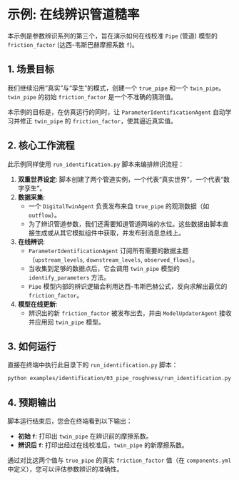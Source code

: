 # 示例: 在线辨识管道糙率

本示例是参数辨识系列的第三个，旨在演示如何在线校准 `Pipe` (管道) 模型的 `friction_factor` (达西-韦斯巴赫摩擦系数 `f`)。

## 1. 场景目标

我们继续沿用“真实”与“孪生”的模式，创建一个 `true_pipe` 和一个 `twin_pipe`。`twin_pipe` 的初始 `friction_factor` 是一个不准确的猜测值。

本示例的目标是，在仿真运行的同时，让 `ParameterIdentificationAgent` 自动学习并修正 `twin_pipe` 的 `friction_factor`，使其逼近真实值。

## 2. 核心工作流程

此示例同样使用 `run_identification.py` 脚本来编排辨识流程：

1.  **双重世界设定**: 脚本创建了两个管道实例，一个代表“真实世界”，一个代表“数字孪生”。
2.  **数据采集**:
    *   一个 `DigitalTwinAgent` 负责发布来自 `true_pipe` 的观测数据（如 `outflow`）。
    *   为了辨识管道参数，我们还需要知道管道两端的水位。这些数据由脚本直接生成或从其它模拟组件中获取，并发布到消息总线上。
3.  **在线辨识**:
    *   `ParameterIdentificationAgent` 订阅所有需要的数据主题（`upstream_levels`, `downstream_levels`, `observed_flows`）。
    *   当收集到足够的数据点后，它会调用 `twin_pipe` 模型的 `identify_parameters` 方法。
    *   `Pipe` 模型内部的辨识逻辑会利用达西-韦斯巴赫公式，反向求解出最优的 `friction_factor`。
4.  **模型在线更新**:
    *   辨识出的新 `friction_factor` 被发布出去，并由 `ModelUpdaterAgent` 接收并应用回 `twin_pipe` 模型。

## 3. 如何运行

直接在终端中执行此目录下的 `run_identification.py` 脚本：
```bash
python examples/identification/03_pipe_roughness/run_identification.py
```

## 4. 预期输出

脚本运行结束后，您会在终端看到以下输出：

*   **初始 `f`**: 打印出 `twin_pipe` 在辨识前的摩擦系数。
*   **辨识后 `f`**: 打印出经过在线校准后，`twin_pipe` 的新摩擦系数。

通过对比这两个值与 `true_pipe` 的真实 `friction_factor` 值（在 `components.yml` 中定义），您可以评估参数辨识的准确性。
